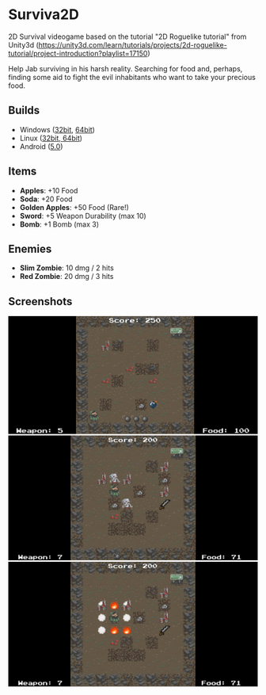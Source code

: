 # Surviva2D 

2D Survival videogame based on the tutorial "2D Roguelike tutorial" from Unity3d (https://unity3d.com/learn/tutorials/projects/2d-roguelike-tutorial/project-introduction?playlist=17150)

Help Jab surviving in his harsh reality. Searching for food and, perhaps, finding some aid to fight the evil inhabitants who want to take your precious food.

## Builds

- Windows ([32bit](https://github.com/Nesh108/Surviva2D/blob/master/Builds/Surviva2D_32bit.zip), [64bit](https://github.com/Nesh108/Surviva2D/blob/master/Builds/Surviva2D_64bit.zip))
- Linux ([32bit, 64bit](https://github.com/Nesh108/Surviva2D/blob/master/Builds/Surviva2D_Linux.zip))
- Android  ([5.0](https://github.com/Nesh108/Surviva2D/blob/master/Builds/Surviva2D.apk))

## Items

- **Apples**:         +10 Food
- **Soda**:           +20 Food
- **Golden Apples**:  +50 Food (Rare!)
- **Sword**:          +5 Weapon Durability (max 10)
- **Bomb**:           +1 Bomb (max 3)

## Enemies

- **Slim Zombie**:    10 dmg / 2 hits
- **Red Zombie**:     20 dmg / 3 hits

## Screenshots
![In-Game Screenshot1](https://raw.githubusercontent.com/Nesh108/Surviva2D/master/docs/screenshot1.png)
![In-Game Screenshot2](https://raw.githubusercontent.com/Nesh108/Surviva2D/master/docs/screenshot2.png)
![In-Game Screenshot3](https://raw.githubusercontent.com/Nesh108/Surviva2D/master/docs/screenshot3.png)
